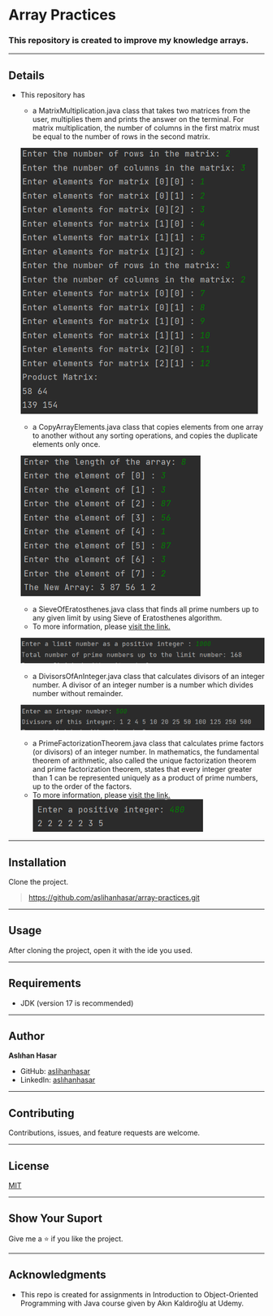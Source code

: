 # Array Practices

### This repository is created to improve my knowledge arrays.


---

## Details
* This repository has
    * a MatrixMultiplication.java class that takes two matrices from the user, multiplies them and prints the answer 
    on the terminal. For matrix multiplication, the number of columns in the first matrix must be equal to the number 
    of rows in the second matrix.

    ![img.png](img.png)

    * a CopyArrayElements.java class that copies elements from one array to another without any sorting operations, 
    and copies the duplicate elements only once.
  
    ![img_1.png](img_1.png)

    * a SieveOfEratosthenes.java class that finds all prime numbers up to any given limit by using Sieve of Eratosthenes
    algorithm.
    * To more information, please [visit the link.](https://en.wikipedia.org/wiki/Sieve_of_Eratosthenes)
  
    ![img_2.png](img_2.png)

    * a DivisorsOfAnInteger.java class that calculates divisors of an integer number. A divisor of an integer number is
    a number which divides number without remainder.
  
    ![img_3.png](img_3.png)

    * a PrimeFactorizationTheorem.java class that calculates prime factors (or divisors) of an integer number.
    In mathematics, the fundamental theorem of arithmetic, also called the unique factorization theorem and prime 
    factorization theorem, states that every integer greater than 1 can be represented uniquely as a product of prime
    numbers, up to the order of the factors.
    * To more information, please [visit the link.](https://en.wikipedia.org/wiki/Fundamental_theorem_of_arithmetic)
    ![img_4.png](img_4.png)

      

---

## Installation
Clone the project.
> https://github.com/aslihanhasar/array-practices.git

---

## Usage
After cloning the project, open it with the ide you used.

---

## Requirements
* JDK (version 17 is recommended)

---

## Author
**Aslıhan Hasar**

* GitHub: [aslihanhasar](https://github.com/aslihanhasar)
* LinkedIn: [aslıhanhasar](https://www.linkedin.com/in/asl%C4%B1hanhasar
  )
---

## Contributing
Contributions, issues, and feature requests are welcome.

---

## License

[MIT](https://choosealicense.com/licenses/mit/)

---

## Show Your Suport
Give me a &#11088; if you like the project.

---

## Acknowledgments
* This repo is created for assignments in Introduction to Object-Oriented Programming with Java course given by Akın
Kaldıroğlu at Udemy.

